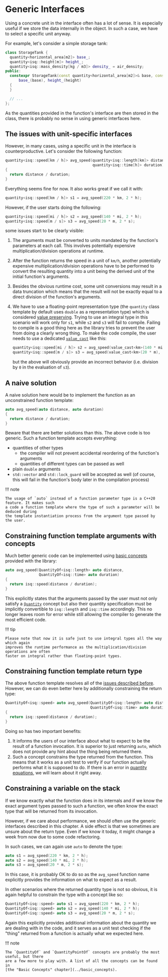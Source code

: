 # Generic Interfaces

Using a concrete unit in the interface often has a lot of sense. It is especially useful if we
store the data internally in the object. In such a case, we have to select a specific unit anyway.

For example, let's consider a simple storage tank:

```cpp
class StorageTank {
  quantity<horizontal_area[m2]> base_;
  quantity<isq::height[m]> height_;
  quantity<isq::mass_density[kg / m3]> density_ = air_density;
public:
  constexpr StorageTank(const quantity<horizontal_area[m2]>& base, const quantity<isq::height[m]>& height) :
      base_(base), height_(height)
  {
  }

  // ...
};
```

As the quantities provided in the function's interface are then stored in the class, there is probably
no sense in using generic interfaces here.


## The issues with unit-specific interfaces

However, in many cases, using a specific unit in the interface is counterproductive. Let's consider
the following function:

```cpp
quantity<isq::speed[km / h]> avg_speed(quantity<isq::length[km]> distance,
                                       quantity<isq::time[h]> duration)
{
  return distance / duration;
}
```

Everything seems fine for now. It also works great if we call it with:

```cpp
quantity<isq::speed[km / h]> s1 = avg_speed(220 * km, 2 * h);
```

However, if the user starts doing the following:

```cpp
quantity<isq::speed[mi / h]> s2 = avg_speed(140 * mi, 2 * h);
quantity<isq::speed[m / s]> s3 = avg_speed(20 * m, 2 * s);
```

some issues start to be clearly visible:

1. The arguments must be converted to units mandated by the function's parameters at each call.
   This involves potentially expensive multiplication/division operations at runtime.
2. After the function returns the speed in a unit of `km/h`, another potentially expensive
   multiplication/division operations have to be performed to convert the resulting quantity into
   a unit being the derived unit of the initial function's arguments.
3. Besides the obvious runtime cost, some unit conversions may result in a data truncation which
   means that the result will not be exactly equal to a direct division of the function's arguments.
4. We have to use a floating-point representation type (the `quantity` class template by default uses
   `double` as a representation type) which is considered
   [value preserving](../value_conversions/#value-preserving-conversions).
   Trying to use an integral type in this scenario will work only for `s1`, while `s2` and `s3`
   will fail to compile. Failing to compile is a good thing here as the library tries to prevent
   the user from doing a clearly wrong thing. To make the code compile, the user needs to use
   a dedicated [`value_cast`](../value_conversions/#value-truncating-conversions) like this:

    ```cpp
    quantity<isq::speed[mi / h]> s2 = avg_speed(value_cast<km>(140 * mi), 2 * h);
    quantity<isq::speed[m / s]> s3 = avg_speed(value_cast<km>(20 * m), value_cast<h>(2 * s));
    ```

    but the above will obviously provide an incorrect behavior (i.e. division by `0` in the evaluation
    of `s3`).


## A naive solution

A naive solution here would be to implement the function as an unconstrained function template:

```cpp
auto avg_speed(auto distance, auto duration)
{
  return distance / duration;
}
```

Beware that there are better solutions than this. The above code is too generic. Such a function template
accepts everything:

- quantities of other types
    - the compiler will not prevent accidental reordering of the function's arguments
    - quantities of different types can be passed as well
- plain `double` arguments
- `std::vector` and `std::lock_guard` will be accepted as well (of course, this will fail in the
  function's body later in the compilation process)


!!! note

    The usage of `auto` instead of a function parameter type is a C++20 feature. It makes such
    a code a function template where the type of such a parameter will be deduced during
    the template instantiation process from the argument type passed by the user.


## Constraining function template arguments with concepts

Much better generic code can be implemented using [basic concepts](../basic_concepts)
provided with the library:

```cpp
auto avg_speed(QuantityOf<isq::length> auto distance,
               QuantityOf<isq::time> auto duration)
{
  return isq::speed(distance / duration);
}
```

This explicitly states that the arguments passed by the user must not only satisfy
a [`Quantity`](../basic_concepts/#quantity) concept but also their quantity specification must
be implicitly convertible to `isq::length` and `isq::time` accordingly. This no longer leaves
room for error while still allowing the compiler to generate the most efficient code.

!!! tip

    Please note that now it is safe just to use integral types all the way which again
    improves the runtime performance as the multiplication/division operations are often
    faster on integral rather than floating-point types.


## Constraining function template return type

The above function template resolves all of the [issues described before](#the-issues-with-unit-specific-interfaces).
However, we can do even better here by additionally constraining the return type:

```cpp
QuantityOf<isq::speed> auto avg_speed(QuantityOf<isq::length> auto distance,
                                      QuantityOf<isq::time> auto duration)
{
  return isq::speed(distance / duration);
}
```

Doing so has two important benefits:

1. It informs the users of our interface about what to expect to be the result of a function
   invocation. It is superior to just returning `auto`, which does not provide any hint about
   the thing being returned there.
2. Such a concept constrains the type returned from the function. This means that it works as
   a unit test to verify if our function actually performs what it is supposed to do. If there is
   an error in [quantity equations](../../appendix/glossary/#quantity-equation), we will learn
   about it right away.


## Constraining a variable on the stack

If we know exactly what the function does in its internals and if we know the exact argument types
passed to such a function, we often know the exact type that will be returned from its invocation.

However, if we care about performance, we should often use the generic interfaces described in this
chapter. A side effect is that we sometimes are unsure about the return type. Even if we know it
today, it might change a week from now due to some code refactoring.

In such cases, we can again use `auto` to denote the type:

```cpp
auto s1 = avg_speed(220 * km, 2 * h);
auto s2 = avg_speed(140 * mi, 2 * h);
auto s3 = avg_speed(20 * m, 2 * s);
```

In this case, it is probably OK to do so as the `avg_speed` function name explicitly provides
the information on what to expect as a result.

In other scenarios where the returned quantity type is not so obvious, it is again helpful to
constrain the type with a concept like so:

```cpp
QuantityOf<isq::speed> auto s1 = avg_speed(220 * km, 2 * h);
QuantityOf<isq::speed> auto s2 = avg_speed(140 * mi, 2 * h);
QuantityOf<isq::speed> auto s3 = avg_speed(20 * m, 2 * s);
```

Again this explicitly provides additional information about the quantity we are dealing with in
the code, and it serves as a unit test checking if the "thing" returned from a function is actually
what we expected here.


!!! note

    The `QuantityOf` and `QuantityPointOf` concepts are probably the most useful, but there
    are a few more to play with. A list of all the concepts can be found in
    [the "Basic Concepts" chapter](../basic_concepts).
